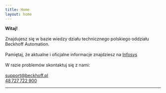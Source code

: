 ```yaml
---
title: Home
layout: home
---
```


**Witaj!**
<br>
<br>
Znajdujesz się w bazie wiedzy działu technicznego polskiego oddziału Beckhoff Automation.
<br>
<br>
Pamiętaj, że aktualne i oficjalne informacje znajdziesz na [Infosys]
<br>
<br>
W razie problemów skontaktuj się z nami:
<br>
<br>
<ins>support@beckhoff.pl</ins>
<br>
<ins>48 727 722 900</ins>

----

[Infosys]: https://infosys.beckhoff.com

